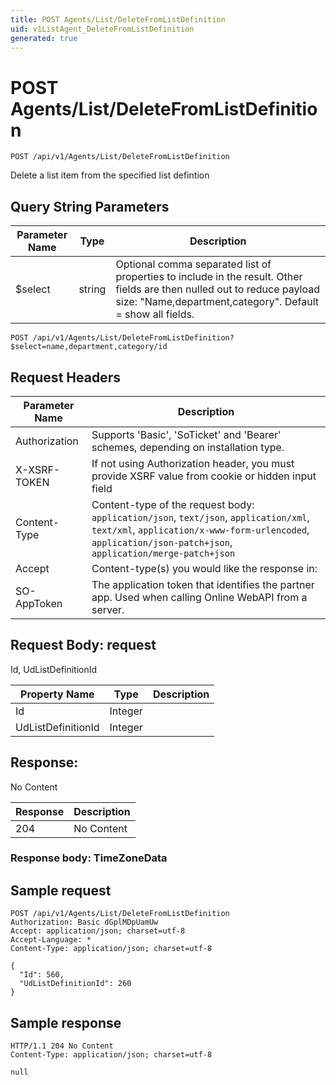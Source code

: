 ```yaml
---
title: POST Agents/List/DeleteFromListDefinition
uid: v1ListAgent_DeleteFromListDefinition
generated: true
---
```


# POST Agents/List/DeleteFromListDefinition

```http
POST /api/v1/Agents/List/DeleteFromListDefinition
```

Delete a list item from the specified list defintion







## Query String Parameters

| Parameter Name | Type |  Description |
|----------------|------|--------------|
| $select | string |  Optional comma separated list of properties to include in the result. Other fields are then nulled out to reduce payload size: "Name,department,category". Default = show all fields. |

```http
POST /api/v1/Agents/List/DeleteFromListDefinition?$select=name,department,category/id
```


## Request Headers

| Parameter Name | Description |
|----------------|-------------|
| Authorization  | Supports 'Basic', 'SoTicket' and 'Bearer' schemes, depending on installation type. |
| X-XSRF-TOKEN   | If not using Authorization header, you must provide XSRF value from cookie or hidden input field |
| Content-Type | Content-type of the request body: `application/json`, `text/json`, `application/xml`, `text/xml`, `application/x-www-form-urlencoded`, `application/json-patch+json`, `application/merge-patch+json` |
| Accept         | Content-type(s) you would like the response in:  |
| SO-AppToken | The application token that identifies the partner app. Used when calling Online WebAPI from a server. |

## Request Body: request 

Id, UdListDefinitionId 

| Property Name | Type |  Description |
|----------------|------|--------------|
| Id | Integer |  |
| UdListDefinitionId | Integer |  |

## Response:

No Content

| Response | Description |
|----------------|-------------|
| 204 | No Content |

### Response body: TimeZoneData


## Sample request

```http!
POST /api/v1/Agents/List/DeleteFromListDefinition
Authorization: Basic dGplMDpUamUw
Accept: application/json; charset=utf-8
Accept-Language: *
Content-Type: application/json; charset=utf-8

{
  "Id": 560,
  "UdListDefinitionId": 260
}
```

## Sample response

```http_
HTTP/1.1 204 No Content
Content-Type: application/json; charset=utf-8

null
```